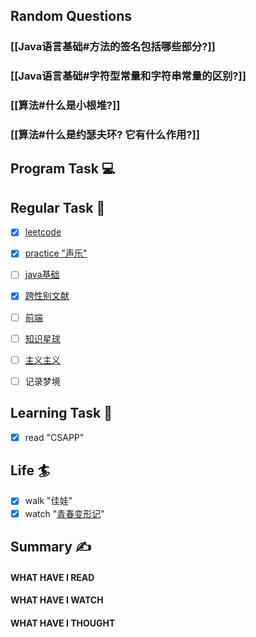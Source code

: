 ## Random Questions
### [[Java语言基础#方法的签名包括哪些部分?]]

### [[Java语言基础#字符型常量和字符串常量的区别?]]

### [[算法#什么是小根堆?]]

### [[算法#什么是约瑟夫环? 它有什么作用?]]



## Program Task  💻

## Regular Task  🤡
- [x] [leetcode](https://leetcode.cn/study-plan/algorithms/?progress=tyz0ksg)
- [x] [practice "声乐"](https://docs.google.com/spreadsheets/d/1F0zsAOoyfBXu63_U2zy0et0Ku1OxZ0DCDKUsEI5Ebjs/edit#gid=1676784532)
- [ ] [java基础](https://javaguide.cn/java/basis/java-basic-questions-01.html#%E5%9F%BA%E7%A1%80%E6%A6%82%E5%BF%B5)
- [x] [跨性别文献](https://transreads.org/tag/article/)
- [ ] [前端](https://web.qianguyihao.com)
- [ ] [知识星球](http://svip.iocoder.cn/index/index.html)
- [ ] [主义主义](https://space.bilibili.com/23191782/channel/seriesdetail?sid=1424248)
- [ ] 记录梦境


## Learning Task 🎯
- [x] read "CSAPP"

## Life 🏄
- [x] walk "佳娃"
- [x] watch "[青春变形记](https://www.lgyy.cc/vodplay/49745-1-1.html)"

## Summary ✍
####  WHAT HAVE I READ

#### WHAT HAVE I WATCH

#### WHAT HAVE I THOUGHT
